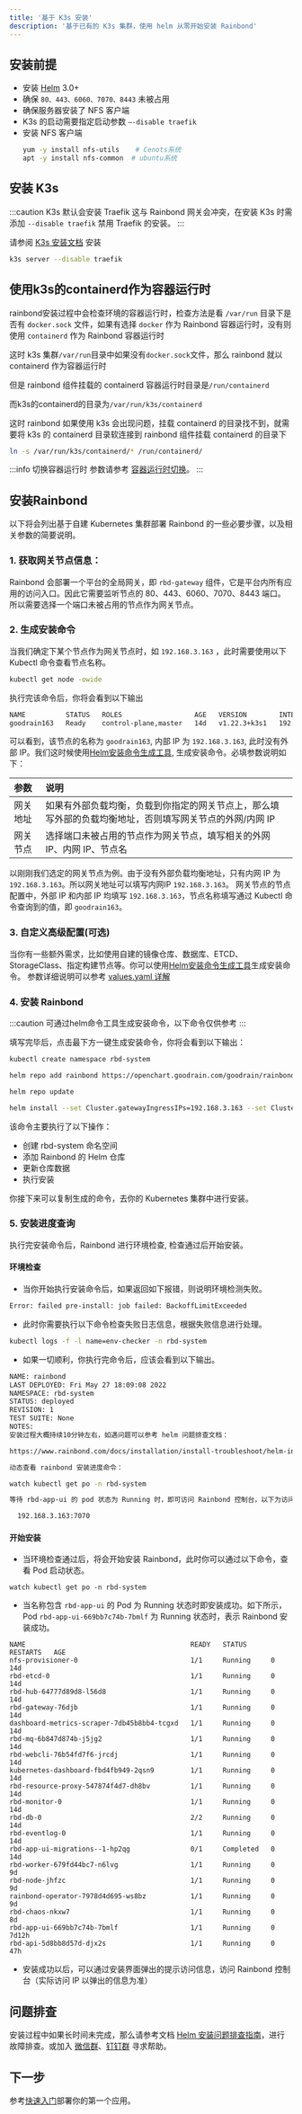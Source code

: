 ```yaml
---
title: '基于 K3s 安装'
description: '基于已有的 K3s 集群，使用 helm 从零开始安装 Rainbond'
---
```


## 安装前提

- 安装 [Helm](/docs/ops-guide/tools/#helm-cli) 3.0+
- 确保 `80、443、6060、7070、8443` 未被占用
- 确保服务器安装了 NFS 客户端
- K3s 的启动需要指定启动参数 `–-disable traefik`
- 安装 NFS 客户端
  ```bash
  yum -y install nfs-utils    # Cenots系统
  apt -y install nfs-common  # ubuntu系统
  ```

## 安装 K3s

:::caution
K3s 默认会安装 Traefik 这与 Rainbond 网关会冲突，在安装 K3s 时需添加 `--disable traefik` 禁用 Traefik 的安装。
:::

请参阅 [K3s 安装文档](https://docs.k3s.io/installation) 安装

```bash
k3s server --disable traefik
```

## 使用k3s的containerd作为容器运行时

rainbond安装过程中会检查环境的容器运行时，检查方法是看 `/var/run` 目录下是否有 `docker.sock` 文件，如果有选择 `docker` 作为 Rainbond 容器运行时，没有则使用 `containerd` 作为 Rainbond 容器运行时

这时 k3s 集群`/var/run`目录中如果没有`docker.sock`文件，那么 rainbond 就以 containerd 作为容器运行时

但是 rainbond 组件挂载的 containerd 容器运行时目录是`/run/containerd`

而k3s的containerd的目录为`/var/run/k3s/containerd`

这时 rainbond 如果使用 k3s 会出现问题，挂载 containerd 的目录找不到，就需要将 k3s 的 containerd 目录软连接到 rainbond 组件挂载 containerd 的目录下

```bash
ln -s /var/run/k3s/containerd/* /run/containerd/
```

:::info
切换容器运行时 参数请参考 [容器运行时切换](/docs/installation/container-runtime-switch)。
:::

## 安装Rainbond

以下将会列出基于自建 Kubernetes 集群部署 Rainbond 的一些必要步骤，以及相关参数的简要说明。

### 1. 获取网关节点信息：

Rainbond 会部署一个平台的全局网关，即 `rbd-gateway` 组件，它是平台内所有应用的访问入口。因此它需要监听节点的 80、443、6060、7070、8443 端口。所以需要选择一个端口未被占用的节点作为网关节点。

### 2. 生成安装命令

当我们确定下某个节点作为网关节点时，如 `192.168.3.163` ，此时需要使用以下 Kubectl 命令查看节点名称。

```bash
kubectl get node -owide
```

执行完该命令后，你将会看到以下输出

```bash
NAME          STATUS   ROLES                  AGE   VERSION        INTERNAL-IP     EXTERNAL-IP   OS-IMAGE                KERNEL-VERSION           CONTAINER-RUNTIME
goodrain163   Ready    control-plane,master   14d   v1.22.3+k3s1   192.168.3.163   <none>        CentOS Linux 7 (Core)   3.10.0-1160.el7.x86_64   containerd://1.5.7-k3s2
```

可以看到，该节点的名称为 `goodrain163`, 内部 IP 为 `192.168.3.163`, 此时没有外部 IP。我们这时候使用[Helm安装命令生成工具](/helm), 生成安装命令。必填参数说明如下：


| 参数       | 说明                                                       |
| :------------- | :--------------------------------------------------------- |
| 网关地址 | 如果有外部负载均衡，负载到你指定的网关节点上，那么填写外部的负载均衡地址，否则填写网关节点的外网/内网 IP |
| 网关节点 | 选择端口未被占用的节点作为网关节点，填写相关的外网 IP、内网 IP、节点名 |

以刚刚我们选定的网关节点为例。由于没有外部负载均衡地址，只有内网 IP 为 `192.168.3.163`。所以网关地址可以填写内网IP `192.168.3.163`。
网关节点的节点配置中，外部 IP 和内部 IP 均填写 `192.168.3.163`，节点名称填写通过 Kubectl 命令查询到的值，即 `goodrain163`。

### 3. 自定义高级配置(可选)
 
当你有一些额外需求，比如使用自建的镜像仓库、数据库、ETCD、StorageClass、指定构建节点等。你可以使用[Helm安装命令生成工具](/helm)生成安装命令。
参数详细说明可以参考 [values.yaml 详解](/docs/installation/install-with-helm/vaules-config)

### 4. 安装 Rainbond

:::caution
可通过helm命令工具生成安装命令，以下命令仅供参考
:::

填写完毕后，点击最下方一键生成安装命令，你将会看到以下输出：

```bash
kubectl create namespace rbd-system

helm repo add rainbond https://openchart.goodrain.com/goodrain/rainbond

helm repo update

helm install --set Cluster.gatewayIngressIPs=192.168.3.163 --set Cluster.enableHA=false --set Cluster.nodesForGateway[0].name=goodrain163 --set Cluster.nodesForGateway[0].externalIP=192.168.3.163 --set Cluster.nodesForGateway[0].internalIP=192.168.3.163 rainbond rainbond/rainbond-cluster -n rbd-system
```

该命令主要执行了以下操作：

- 创建 rbd-system 命名空间
- 添加 Rainbond 的 Helm 仓库
- 更新仓库数据
- 执行安装

你接下来可以复制生成的命令，去你的 Kubernetes 集群中进行安装。

### 5. 安装进度查询

执行完安装命令后，Rainbond 进行环境检查, 检查通过后开始安装。

#### 环境检查

- 当你开始执行安装命令后，如果返回如下报错，则说明环境检测失败。

```bash
Error: failed pre-install: job failed: BackoffLimitExceeded
```

- 此时你需要执行以下命令检查失败日志信息，根据失败信息进行处理。

```bash
kubectl logs -f -l name=env-checker -n rbd-system
```

- 如果一切顺利，你执行完命令后，应该会看到以下输出。

```bash
NAME: rainbond
LAST DEPLOYED: Fri May 27 18:09:08 2022
NAMESPACE: rbd-system
STATUS: deployed
REVISION: 1
TEST SUITE: None
NOTES:
安装过程大概持续10分钟左右，如遇问题可以参考 helm 问题排查文档：

https://www.rainbond.com/docs/installation/install-troubleshoot/helm-install-troubleshoot

动态查看 rainbond 安装进度命令：

watch kubectl get po -n rbd-system

等待 rbd-app-ui 的 pod 状态为 Running 时，即可访问 Rainbond 控制台，以下为访问地址：

  192.168.3.163:7070
```

#### 开始安装

- 当环境检查通过后，将会开始安装 Rainbond，此时你可以通过以下命令，查看 Pod 启动状态。

```
watch kubectl get po -n rbd-system
```

- 当名称包含 `rbd-app-ui` 的 Pod 为 Running 状态时即安装成功。如下所示，Pod `rbd-app-ui-669bb7c74b-7bmlf` 为 Running 状态时，表示 Rainbond 安装成功。

```
NAME                                         READY   STATUS      RESTARTS   AGE
nfs-provisioner-0                            1/1     Running     0          14d
rbd-etcd-0                                   1/1     Running     0          14d
rbd-hub-64777d89d8-l56d8                     1/1     Running     0          14d
rbd-gateway-76djb                            1/1     Running     0          14d
dashboard-metrics-scraper-7db45b8bb4-tcgxd   1/1     Running     0          14d
rbd-mq-6b847d874b-j5jg2                      1/1     Running     0          14d
rbd-webcli-76b54fd7f6-jrcdj                  1/1     Running     0          14d
kubernetes-dashboard-fbd4fb949-2qsn9         1/1     Running     0          14d
rbd-resource-proxy-547874f4d7-dh8bv          1/1     Running     0          14d
rbd-monitor-0                                1/1     Running     0          14d
rbd-db-0                                     2/2     Running     0          14d
rbd-eventlog-0                               1/1     Running     0          14d
rbd-app-ui-migrations--1-hp2qg               0/1     Completed   0          14d
rbd-worker-679fd44bc7-n6lvg                  1/1     Running     0          9d
rbd-node-jhfzc                               1/1     Running     0          9d
rainbond-operator-7978d4d695-ws8bz           1/1     Running     0          9d
rbd-chaos-nkxw7                              1/1     Running     0          8d
rbd-app-ui-669bb7c74b-7bmlf                  1/1     Running     0          7d12h
rbd-api-5d8bb8d57d-djx2s                     1/1     Running     0          47h
```

- 安装成功以后，可以通过安装界面弹出的提示访问信息，访问 Rainbond 控制台（实际访问 IP 以弹出的信息为准）


## 问题排查

安装过程中如果长时间未完成，那么请参考文档 [Helm 安装问题排查指南](/docs/installation/install-troubleshoot/helm-install-troubleshoot)，进行故障排查。或加入 [微信群](/community/support#微信群)、[钉钉群](/community/support#钉钉群) 寻求帮助。

## 下一步

参考[快速入门](/docs/quick-start/getting-started/)部署你的第一个应用。
